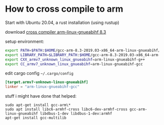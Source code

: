 # How to cross compile to arm

Start with Ubuntu 20.04, a rust installation (using rustup)

download [cross compiler arm-linux-gnueabihf 8.3](https://developer.arm.com/tools-and-software/open-source-software/developer-tools/gnu-toolchain/gnu-a/downloads)

setup environment:

```bash
export PATH=$PATH:$HOME/gcc-arm-8.3-2019.03-x86_64-arm-linux-gnueabihf/bin/
export LIBRARY_PATH=$LIBRARY_PATH:$HOME/gcc-arm-8.3-2019.03-x86_64-arm-linux-gnueabihf/arm-linux-gnueabihf/libc/lib/
export CXX_armv7_unknown_linux_gnueabihf=arm-linux-gnueabihf-g++
export CC_armv7_unknown_linux_gnueabihf=arm-linux-gnueabihf-gcc
``` 

edit cargo config `~/.cargo/config`

```toml
[target.armv7-unknown-linux-gnueabihf]
linker = "arm-linux-gnueabihf-gcc"
```

stuff i might have done that helped:

```
sudo apt-get install gcc-arm\*
sudo apt install libc6-armhf-cross libc6-dev-armhf-cross gcc-arm-linux-gnueabihf libdbus-1-dev libdbus-1-dev:armhf
apt-get install gcc-multilib
```
